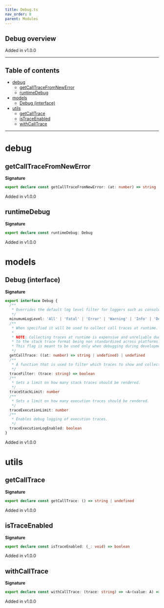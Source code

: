 ```yaml
---
title: Debug.ts
nav_order: 8
parent: Modules
---
```


## Debug overview

Added in v1.0.0

---

<h2 class="text-delta">Table of contents</h2>

- [debug](#debug)
  - [getCallTraceFromNewError](#getcalltracefromnewerror)
  - [runtimeDebug](#runtimedebug)
- [models](#models)
  - [Debug (interface)](#debug-interface)
- [utils](#utils)
  - [getCallTrace](#getcalltrace)
  - [isTraceEnabled](#istraceenabled)
  - [withCallTrace](#withcalltrace)

---

# debug

## getCallTraceFromNewError

**Signature**

```ts
export declare const getCallTraceFromNewError: (at: number) => string | undefined
```

Added in v1.0.0

## runtimeDebug

**Signature**

```ts
export declare const runtimeDebug: Debug
```

Added in v1.0.0

# models

## Debug (interface)

**Signature**

```ts
export interface Debug {
  /**
   * Overrides the default log level filter for loggers such as console.
   */
  minumumLogLevel: 'All' | 'Fatal' | 'Error' | 'Warning' | 'Info' | 'Debug' | 'Trace' | 'None'
  /**
   * When specified it will be used to collect call traces at runtime.
   *
   * NOTE: Collecting traces at runtime is expensive and unreliable due
   * to the stack trace format being non standardized across platforms.
   * This flag is meant to be used only when debugging during development.
   */
  getCallTrace: ((at: number) => string | undefined) | undefined
  /**
   * A function that is used to filter which traces to show and collect.
   */
  traceFilter: (trace: string) => boolean
  /**
   * Sets a limit on how many stack traces should be rendered.
   */
  traceStackLimit: number
  /**
   * Sets a limit on how many execution traces should be rendered.
   */
  traceExecutionLimit: number
  /**
   * Enables debug logging of execution traces.
   */
  traceExecutionLogEnabled: boolean
}
```

Added in v1.0.0

# utils

## getCallTrace

**Signature**

```ts
export declare const getCallTrace: () => string | undefined
```

Added in v1.0.0

## isTraceEnabled

**Signature**

```ts
export declare const isTraceEnabled: (_: void) => boolean
```

Added in v1.0.0

## withCallTrace

**Signature**

```ts
export declare const withCallTrace: (trace: string) => <A>(value: A) => A
```

Added in v1.0.0

